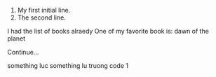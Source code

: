 1. My first initial line.
2. The second line.

I had the list of books alraedy
One of my favorite book is: dawn of the planet

<An unexpected line in my code>

Continue...

something luc
something lu
truong code 1

